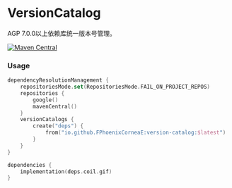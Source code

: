 # VersionCatalog

AGP 7.0.0以上依赖库统一版本号管理。

[![Maven Central](https://img.shields.io/maven-central/v/io.github.FPhoenixCorneaE/version-catalog.svg?label=Maven%20Central&color=ff69b4)](https://search.maven.org/artifact/io.github.FPhoenixCorneaE/version-catalog)


### Usage
```kotlin
dependencyResolutionManagement {
    repositoriesMode.set(RepositoriesMode.FAIL_ON_PROJECT_REPOS)
    repositories {
        google()
        mavenCentral()
    }
    versionCatalogs {
        create("deps") {
            from("io.github.FPhoenixCorneaE:version-catalog:$latest")
        }
    }
}
```

```kotlin
dependencies {
    implementation(deps.coil.gif)
}
```

